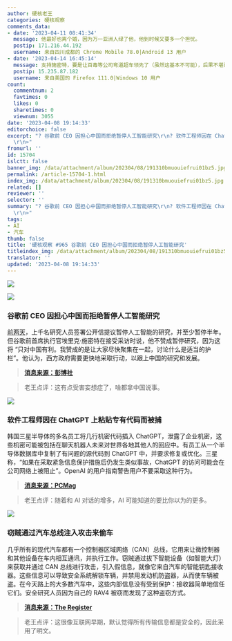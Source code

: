```yaml
---
author: 硬核老王
categories: 硬核观察
comments_data:
- date: '2023-04-11 08:41:34'
  message: 他最好也离个婚，因为万一亚洲人绿了他，他到时候又要多一个担忧。
  postip: 171.216.44.192
  username: 来自四川成都的 Chrome Mobile 78.0|Android 13 用户
- date: '2023-04-14 16:45:14'
  message: 支持施密特，要是让百毒等公司弯道超车领先了（虽然这基本不可能），后果不堪设想
  postip: 15.235.87.182
  username: 来自美国的 Firefox 111.0|Windows 10 用户
count:
  commentnum: 2
  favtimes: 0
  likes: 0
  sharetimes: 0
  viewnum: 3055
date: '2023-04-08 19:14:33'
editorchoice: false
excerpt: "? 谷歌前 CEO 因担心中国而拒绝暂停人工智能研究\r\n? 软件工程师因在 ChatGPT 上粘贴专有代码而被捕\r\n? 窃贼通过汽车总线注入攻击来偷车\r\n»
  \r\n»"
fromurl: ''
id: 15704
islctt: false
banner_img: /data/attachment/album/202304/08/191310bmuouiefrui01bz5.jpg
permalink: /article-15704-1.html
index_img: /data/attachment/album/202304/08/191310bmuouiefrui01bz5.jpg
related: []
reviewer: ''
selector: ''
summary: "? 谷歌前 CEO 因担心中国而拒绝暂停人工智能研究\r\n? 软件工程师因在 ChatGPT 上粘贴专有代码而被捕\r\n? 窃贼通过汽车总线注入攻击来偷车\r\n»
  \r\n»"
tags:
- AI
- 汽车
thumb: false
title: '硬核观察 #965 谷歌前 CEO 因担心中国而拒绝暂停人工智能研究'
titleindex_img: /data/attachment/album/202304/08/191310bmuouiefrui01bz5.jpg
translator: ''
updated: '2023-04-08 19:14:33'
---
```


![](/data/attachment/album/202304/08/191310bmuouiefrui01bz5.jpg)


![](/data/attachment/album/202304/08/191333lcibkss98c8b8899.jpg)


### 谷歌前 CEO 因担心中国而拒绝暂停人工智能研究


[前两天](/article-15673-1.html)，上千名研究人员签署公开信提议暂停人工智能的研究，并至少暂停半年。但谷歌前首席执行官埃里克·施密特在接受采访时说，他不赞成暂停研究，因为这将 “只对中国有利。我赞成的是让大家尽快聚集在一起，讨论什么是适当的护栏”。他认为，西方政府需要更快地采取行动，以跟上中国的研究和发展。



> 
> **[消息来源：彭博社](https://www.bloomberg.com/news/articles/2023-04-07/former-google-ceo-rejects-ai-research-pause-over-china-fears)**
> 
> 
> 



> 
> 老王点评：这有点受害妄想症了，啥都拿中国说事。
> 
> 
> 


![](/data/attachment/album/202304/08/191344l17cf9g69eh08981.jpg)


### 软件工程师因在 ChatGPT 上粘贴专有代码而被捕


韩国三星半导体的多名员工将几行机密代码插入 ChatGPT，泄露了企业机密，这些机密可能被包括在聊天机器人未来对世界各地其他人的回应中。有员工从一个半导体数据库中复制了有问题的源代码到 ChatGPT 中，并要求修复或优化。三星称，“如果在采取紧急信息保护措施后仍发生类似事故，ChatGPT 的访问可能会在公司网络上被阻止”。OpenAI 的用户指南警告用户不要采取这种行为。



> 
> **[消息来源：PCMag](https://www.pcmag.com/news/samsung-software-engineers-busted-for-pasting-proprietary-code-into-chatgpt)**
> 
> 
> 



> 
> 老王点评：随着和 AI 对话的增多，AI 可能知道的要比你以为的更多。
> 
> 
> 


![](/data/attachment/album/202304/08/191357trs9sd2fjszfemzu.jpg)


### 窃贼通过汽车总线注入攻击来偷车


几乎所有的现代汽车都有一个控制器区域网络（CAN）总线，它用来让微控制器和其他设备在车内相互通讯，并执行工作。窃贼通过拔下智能设备（如智能大灯）来获取并通过 CAN 总线进行攻击，引入假信息，就像它来自汽车的智能钥匙接收器。这些信息可以导致安全系统解锁车辆，并禁用发动机防盗器，从而使车辆被盗。在今天路上的大多数汽车中，这些内部信息没有受到保护：接收器简单地信任它们。安全研究人员因为自己的 RAV4 被窃而发现了这种盗窃方式。



> 
> **[消息来源：The Register](https://www.theregister.com/2023/04/06/can_injection_attack_car_theft)**
> 
> 
> 



> 
> 老王点评：这很像互联网早期，默认觉得所有传输信息都是安全的，因此采用了明文。
> 
> 
>